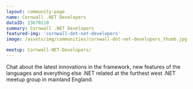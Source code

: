```yaml
---
layout: community-page
name: Cornwall .NET Developers
dataID: 23670110
summary: Cornwall .NET Developers
featured-img: 'cornwall-dot-net-developers'
image: /assets/img/communities/cornwall-dot-net-developers_thumb.jpg

meetup: Cornwall-NET-Developers/
---
```

Chat about the latest innovations in the framework, new features of the languages
and everything else .NET related at the furthest west .NET meetup group in mainland England.
